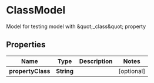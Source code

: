 

# ClassModel

Model for testing model with \&quot;_class\&quot; property
## Properties

Name | Type | Description | Notes
------------ | ------------- | ------------- | -------------
**propertyClass** | **String** |  |  [optional]



